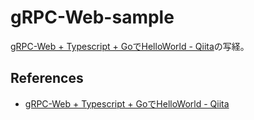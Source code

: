 # gRPC-Web-sample

[gRPC\-Web \+ Typescript \+ GoでHelloWorld \- Qiita](https://qiita.com/otanu/items/98d553d4b685a8419952)の写経。


## References
* [gRPC\-Web \+ Typescript \+ GoでHelloWorld \- Qiita](https://qiita.com/otanu/items/98d553d4b685a8419952)